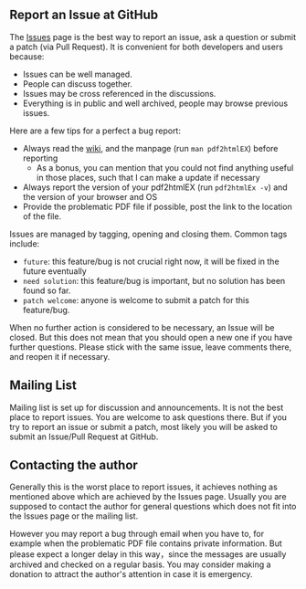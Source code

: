 ## Report an Issue at GitHub

The [Issues](https://github.com/coolwanglu/pdf2htmlEX/issues) page is the best way to report an issue, ask a question or submit a patch (via Pull Request). It is convenient for both developers and users because:
 
- Issues can be well managed.
- People can discuss together.
- Issues may be cross referenced in the discussions.
- Everything is in public and well archived, people may browse previous issues.

Here are a few tips for a perfect a bug report:

- Always read the [wiki](https://github.com/coolwanglu/pdf2htmlEX/wiki), and the manpage (run `man pdf2htmlEX`) before reporting
  - As a bonus, you can mention that you could not find anything useful in those places, such that I can make a update if necessary
- Always report the version of your pdf2htmlEX (run `pdf2htmlEx -v`) and the version of your browser and OS
- Provide the problematic PDF file if possible, post the link to the location of the file.

Issues are managed by tagging, opening and closing them. Common tags include:
 - `future`: this feature/bug is not crucial right now, it will be fixed in the future eventually
 - `need solution`: this feature/bug is important, but no solution has been found so far.
 - `patch welcome`: anyone is welcome to submit a patch for this feature/bug.

When no further action is considered to be necessary, an Issue will be closed. But this does not mean that you should open a new one if you have further questions. Please stick with the same issue, leave comments there, and reopen it if necessary.

## Mailing List

Mailing list is set up for discussion and announcements. It is not the best place to report issues. You are welcome to ask questions there. But if you try to report an issue or submit a patch, most likely you will be asked to submit an Issue/Pull Request at GitHub.

## Contacting the author

Generally this is the worst place to report issues, it achieves nothing as mentioned above which are achieved by the Issues page. Usually you are supposed to contact the author for general questions which does not fit into the Issues page or the mailing list.

However you may report a bug through email when you have to, for example when the problematic PDF file contains private information. But please expect a longer delay in this way，since the messages are usually archived and checked on a regular basis. You may consider making a donation to attract the author's attention in case it is emergency.